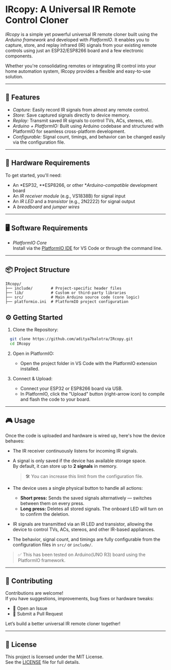  # IRcopy: A Universal IR Remote Control Cloner

*IRcopy* is a simple yet powerful universal IR remote cloner built using the *Arduino framework* and developed with *PlatformIO*. It enables you to capture, store, and replay infrared (IR) signals from your existing remote controls using just an ESP32/ESP8266 board and a few electronic components.

Whether you're consolidating remotes or integrating IR control into your home automation system, IRcopy provides a flexible and easy-to-use solution.

---

## 🚀 Features

- *Capture:* Easily record IR signals from almost any remote control.
- *Store:* Save captured signals directly to device memory.
- *Replay:* Transmit saved IR signals to control TVs, ACs, stereos, etc.
- *Arduino + PlatformIO:* Built using Arduino codebase and structured with PlatformIO for seamless cross-platform development.
- *Configurable:* Signal count, timings, and behavior can be changed easily via the configuration file.

---

## 🧰 Hardware Requirements

To get started, you'll need:

- An *ESP32, **ESP8266, or other **Arduino-compatible* development board  
- An *IR receiver module* (e.g., VS1838B) for signal input  
- An *IR LED* and a *transistor* (e.g., 2N2222) for signal output  
- A *breadboard* and *jumper wires*

---

## 🖥️ Software Requirements

- *PlatformIO Core*  
  Install via the [PlatformIO IDE](https://platformio.org/install/ide?install=vscode) for VS Code or through the command line.

---

## 📦 Project Structure

```text
IRcopy/
├── include/        # Project-specific header files
├── lib/            # Custom or third-party libraries
├── src/            # Main Arduino source code (core logic)
├── platformio.ini  # PlatformIO project configuration
```

## ⚙️ Getting Started

1. Clone the Repository:
```bash
  git clone https://github.com/aditya7balotra/IRcopy.git
  cd IRcopy
```

2. Open in PlatformIO:

    - Open the project folder in VS Code with the PlatformIO extension installed.


3. Connect & Upload:

    - Connect your ESP32 or ESP8266 board via USB.
    - In PlatformIO, click the "Upload" button (right-arrow icon) to compile and flash the code to your board.



---

## 🎮 Usage

Once the code is uploaded and hardware is wired up, here's how the device behaves:

- The IR receiver continuously listens for incoming IR signals.
- A signal is only saved if the device has available storage space.  
  By default, it can store up to **2 signals** in memory.

  > 🛠️ You can increase this limit from the configuration file.

- The device uses a single physical button to handle all actions:
  - **Short press:** Sends the saved signals alternatively — switches between them on every press.
  - **Long press:** Deletes all stored signals. The onboard LED will turn on to confirm the deletion.

- IR signals are transmitted via an IR LED and transistor, allowing the device to control TVs, ACs, stereos, and other IR-based appliances.
- The behavior, signal count, and timings are fully configurable from the configuration files in `src/` or `include/`.

> ✅ This has been tested on Arduino(UNO R3) board using the PlatformIO framework.

---

## 🤝 Contributing

Contributions are welcome!  
If you have suggestions, improvements, bug fixes or hardware tweaks:

- 🐞 Open an Issue  
- 🚀 Submit a Pull Request  

Let’s build a better universal IR remote cloner together!

---

## 📝 License

This project is licensed under the MIT License.  
See the [LICENSE](LICENSE) file for full details.
